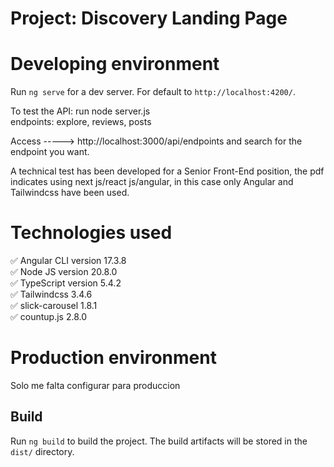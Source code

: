 # Project: Discovery Landing Page


# Developing environment  
Run `ng serve` for a dev server. For default to `http://localhost:4200/`.  

To test the API: run node server.js  
endpoints: explore, reviews, posts  

Access -----> http://localhost:3000/api/endpoints and search for the endpoint you want.      

A technical test has been developed for a Senior Front-End position, the pdf indicates using next 
js/react js/angular, in this case only Angular and Tailwindcss have been used.  

# Technologies used  
✅ Angular CLI version 17.3.8  
✅ Node JS version 20.8.0  
✅ TypeScript version 5.4.2    
✅ Tailwindcss 3.4.6     
✅ slick-carousel 1.8.1  
✅ countup.js 2.8.0  

# Production environment  
Solo me falta configurar para produccion


## Build
Run `ng build` to build the project. The build artifacts will be stored in the `dist/` directory.  


